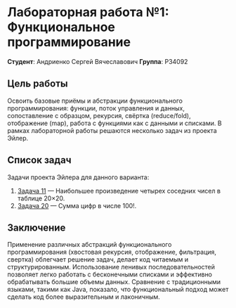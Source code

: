 # Лабораторная работа №1: Функциональное программирование

**Студент**: Андриенко Сергей Вячеславович
**Группа**: P34092

## Цель работы
Освоить базовые приёмы и абстракции функционального программирования: функции, поток управления и данных, сопоставление с образцом, рекурсия, свёртка (reduce/fold), отображение (map), работа с функциями как с данными и списками. В рамках лабораторной работы решаются несколько задач из проекта Эйлер.

## Список задач
Задачи проекта Эйлера для данного варианта:
1. [Задача 11](https://projecteuler.net/problem=11) — Наибольшее произведение четырех соседних чисел в таблице 20×20.
2. [Задача 20](https://projecteuler.net/problem=20) — Сумма цифр в числе 100!.

## Заключение
Применение различных абстракций функционального программирования (хвостовая рекурсия, отображение, фильтрация, свертка) облегчает решение задач, делает код читаемым и структурированным. Использование ленивых последовательностей позволяет легко работать с бесконечными списками и эффективно обрабатывать большие объемы данных. Сравнение с традиционными языками, такими как Java, показало, что функциональный подход может сделать код более выразительным и лаконичным.
